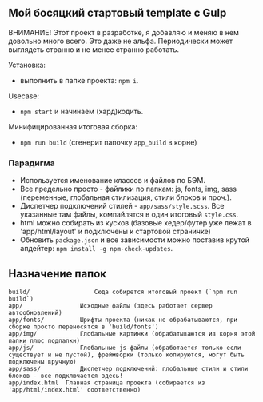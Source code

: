 ## Мой босяцкий стартовый template с Gulp

ВНИМАНИЕ! Этот проект в разработке, я добавляю и меняю в нем довольно много всего. Это даже не альфа. Периодически может выглядеть странно и не менее странно работать.

Установка:
- выполнить в папке проекта: `npm i`.

Usecase:
- `npm start` и начинаем (хард)кодить.

Минифицированная итоговая сборка:
- `npm run build` (сгенерит папочку `app_build` в корне)

### Парадигма

- Используется именование классов и файлов по БЭМ.
- Все предельно просто - файлики по папкам: js, fonts, img, sass (переменные, глобальная стилизация, стили блоков и проч.).
- Диспетчер подключений стилей - `app/sass/style.scss`. Все указанные там файлы, компайлятся в один итоговый `style.css`.
- html можно собирать из кусков (базовые хедер/футер уже лежат в 'app/html/layout' и подключены к стартовой страничке)
- Обновить `package.json` и все зависимости можно поставив крутой апдейтер: `npm install -g npm-check-updates`.

## Назначение папок

```
build/  				Сюда собирется итоговый проект (`npm run build`)
app/        		Исходные файлы (здесь работает сервер автообновлений)
app/fonts/  		Шрифты проекта (никак не обрабатываются, при сборке просто переносятся в 'build/fonts')
app/img/    		Глобальные картинки (обрабатываются из корня этой папки плюс подпапки)
app/js/     		Глобальные js-файлы (обработается только если существует и не пустой), фреймворки (только копируются, могут быть подключены вручную)
app/sass/   		Диспетчер подключений: глобальные стили и стили блоков - все подключается здесь!
app/index.html  Главная страница проекта (собирается из 'app/html/index.html' соответственно)
```
